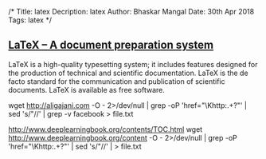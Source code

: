 /*
Title: latex
Decription: latex
Author: Bhaskar Mangal
Date: 30th Apr 2018
Tags: latex
*/

## [LaTeX – A document preparation system](https://www.latex-project.org/)
LaTeX is a high-quality typesetting system; it includes features designed for the production of technical and scientific documentation. LaTeX is the de facto standard for the communication and publication of scientific documents. LaTeX is available as free software.


 wget http://aligajani.com -O - 2>/dev/null | grep -oP 'href="\Khttp:.+?"' | sed 's/"//' | grep -v facebook > file.txt
 
 http://www.deeplearningbook.org/contents/TOC.html
 wget http://www.deeplearningbook.org/content -O - 2>/dev/null | grep -oP 'href="\Khttp:.+?"' | sed 's/"//' | > file.txt
